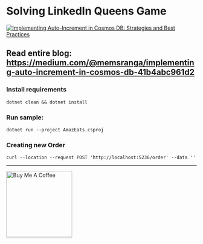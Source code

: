 # Solving LinkedIn Queens Game
<a href="https://medium.com/@memsranga/implementing-auto-increment-in-cosmos-db-41b4abc961d2"><img src="https://miro.medium.com/v2/resize:fit:1400/format:webp/1*h169L0URtEK5IYXmYC6L0A.png" alt="Implementing Auto-Increment in Cosmos DB: Strategies and Best Practices" 
style="" ></a>

## Read entire blog: https://medium.com/@memsranga/implementing-auto-increment-in-cosmos-db-41b4abc961d2

### Install requirements
`dotnet clean && dotnet install`

### Run sample:
`dotnet run --project AmazEats.csproj`

### Creating new Order
`curl --location --request POST 'http://localhost:5236/order' --data ''`

---


<a href="https://www.buymeacoffee.com/memsranga" target="_blank"><img src="https://cdn.buymeacoffee.com/buttons/v2/arial-orange.png" alt="Buy Me A Coffee" style="width: 174px !important;box-shadow: 0px 3px 2px 0px rgba(190, 190, 190, 0.5) !important;-webkit-box-shadow: 0px 3px 2px 0px rgba(190, 190, 190, 0.5) !important;" ></a>
